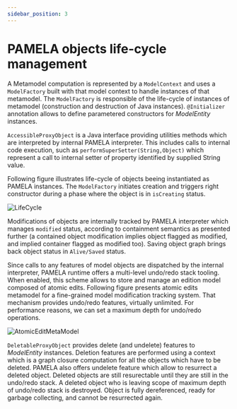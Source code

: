 ```yaml
---
sidebar_position: 3
---
```


# PAMELA objects life-cycle management

A Metamodel computation is represented by a `ModelContext` and uses a `ModelFactory` built with that model context to handle instances of that metamodel. The `ModelFactory` is responsible of the life-cycle of instances of metamodel (construction and destruction of Java instances). `@Initializer` annotation allows to define parametered constructors for *ModelEntity* instances.

`AccessibleProxyObject` is a Java interface providing utilities methods which are interpreted by internal PAMELA interpreter. This includes calls to internal code execution, such as `performSuperSetter(String,Object)` which represent a call to internal setter of property identified by supplied String value.

Following figure illustrates life-cycle of objects beeing instantiated as PAMELA instances. The `ModelFactory` initiates creation and triggers right constructor during a phase where the object is in `isCreating` status.

![LifeCycle](/images/LifeCycle.png)

Modifications of objects are internally tracked by PAMELA interpreter which manages `modified` status, according to containment semantics as presented further (a contained object modification implies object flagged as modified, and implied container flagged as modified too). Saving object graph brings back object status in `Alive/Saved` status.

Since calls to any features of model objects are dispatched by the internal interpreter, PAMELA runtime offers a multi-level undo/redo stack tooling. When enabled, this scheme allows to store and manage an edition model composed of atomic edits. Following figure presents atomic edits metamodel for a fine-grained model modification tracking system. That mechanism provides undo/redo features, virtually unlimited. For performance reasons, we can set a maximum depth for undo/redo operations.

![AtomicEditMetaModel](/images/AtomicEditMetaModel.png)

`DeletableProxyObject` provides delete (and undelete) features to *ModelEntity* instances. Deletion features are performed using a context which is a graph closure computation for all the objects which have to be deleted. PAMELA also offers undelete feature which allow to resurrect a deleted object. Deleted objects are still resurectable until they are still in the undo/redo stack. A deleted object who is leaving scope of maximum depth of undo/redo stack is destroyed. Object is fully dereferenced, ready for garbage collecting, and cannot be resurrected again.


    
  
